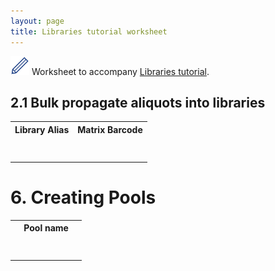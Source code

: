 ```yaml
---
layout: page
title: Libraries tutorial worksheet
---
```




<img src="pics/blue_pencil.png"> Worksheet to accompany [Libraries tutorial](3-0-libraries).

## 2.1 Bulk propagate aliquots into libraries

<table>
<tr><th>Library Alias</th><th>Matrix Barcode</th></tr>
<tr><td>&nbsp;<br>&nbsp;</td><td>&nbsp;<br>&nbsp;</td></tr>
</table>

# 6. Creating Pools

<table>
<tr><th>Pool name</th></tr>
<tr><td width="75%">&nbsp;<br>&nbsp;</td></tr>
</table>



